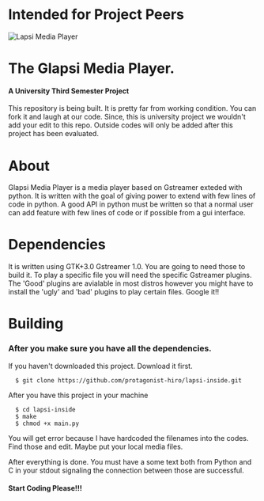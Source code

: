 Intended for Project Peers
===========

![Lapsi Media Player](http://www.fsd2010.org/data/Image/phototheque/Fruits%20and%20seeds/Choerospondias_axillaris_Nepal.jpg "Lapsi in Nepali Post Mail Ticket" )


# The Glapsi Media Player.
#### A University Third Semester Project

This repository is being built. It is pretty far from working condition. You can fork it and laugh at our code. Since, this is university
project we wouldn't add your edit to this repo. Outside codes will only be added after this project has been evaluated.


# About

Glapsi Media Player is a media player based on Gstreamer exteded with python. It is written with the goal of giving
power to extend with few lines of code in python. A good API in python must be written so that a normal user can add 
feature with few lines of code or if possible from a gui interface.

# Dependencies

It is written using GTK+3.0 Gstreamer 1.0. You are going to need those to build it.
To play a specific file you will need the specific Gstreamer plugins. The 'Good' plugins are avialable in most distros
however you might have to install the 'ugly' and 'bad' plugins to play certain files. Google it!!

# Building

### After you make sure you have all the dependencies.
If you haven't downloaded this project. Download it first.
```
  $ git clone https://github.com/protagonist-hiro/lapsi-inside.git
```
After you have this project in your machine
```
  $ cd lapsi-inside
  $ make
  $ chmod +x main.py
````

You will get error because I have hardcoded the filenames into the codes. Find those and edit. Maybe put your local 
media files. 

After everything is done. You must have a some text both from Python and C in your stdout signaling the connection
between those are successful.

#### Start Coding Please!!!



